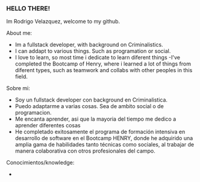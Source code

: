 ### HELLO THERE!
Im Rodrigo Velazquez, welcome to my github. 

About me:
- Im a fullstack developer, with background on Criminalistics.
- I can addapt to various things. Such as programation or social.
- I love to learn, so most time i dedicate to learn diferent things
-I've completed the Bootcamp of Henry, where i learned a lot of things from diferent types, such as teamwork and collabs with other peoples in this field.

Sobre mi:
- Soy un fullstack developer con background en Criminalistica.
- Puedo adaptarme a varias cosas. Sea de ambito social o de programacion.
- Me encanta aprender, asi que la mayoria del tiempo me dedico a aprender diferentes cosas
- He completado exitosamente el programa de formación intensiva en desarrollo de software en el Bootcamp HENRY, donde he adquirido una amplia gama de habilidades tanto técnicas como sociales, al trabajar de manera colaborativa con otros profesionales del campo.

Conocimientos/knowledge:

-
